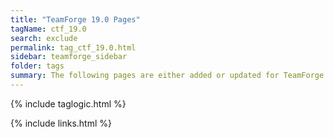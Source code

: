 ```yaml
---
title: "TeamForge 19.0 Pages"
tagName: ctf_19.0
search: exclude
permalink: tag_ctf_19.0.html
sidebar: teamforge_sidebar
folder: tags
summary: The following pages are either added or updated for TeamForge 19.0. 
---
```


{% include taglogic.html %}

{% include links.html %}
